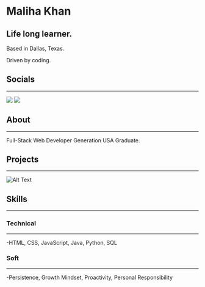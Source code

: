 
Maliha Khan
============

Life long learner.
------------------

Based in Dallas, Texas.

Driven by coding.

## Socials
---------

[<img src="https://www.fpsa.org/wp-content/uploads/linkedin-logo-copy.png">](https://www.linkedin.com/in/malihatahirkhan/)
[<img src="https://github.githubassets.com/images/modules/logos_page/GitHub-Mark.png">](https://github.com/Maliha000)

## About
--------

Full-Stack Web Developer
Generation USA Graduate.

## Projects
----------------

![Alt Text](https://www.canva.com/design/DAFTykj0ML4/fEhZMBUkN_EUOdP4hkJKsg/edit?utm_content=DAFTykj0ML4&utm_campaign=designshare&utm_medium=link2&utm_source=sharebutton)

## Skills
-----------
### Technical
--------------
-HTML, CSS, JavaScript, Java, Python, SQL

### Soft
----------
-Persistence, Growth Mindset, Proactivity, Personal Responsibility



